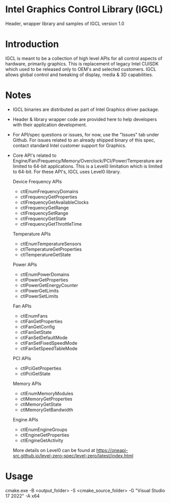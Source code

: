 # Intel Graphics Control Library (IGCL)
Header, wrapper library and samples of IGCL version 1.0
 

# Introduction
IGCL is meant to be a collection of high level APIs for all control aspects of hardware, primarily graphics. This is replacement of legacy Intel CUISDK which used to be released only to OEM's and selected customers. IGCL allows global control and tweaking of display, media & 3D capabilities.

# Notes
* IGCL binaries are distributed as part of Intel Graphics driver package.
* Header & library wrapper code are provided here to help developers with their application development.
* For API/spec questions or issues, for now, use the "Issues" tab under Github. For issues related to an already shipped binary of this spec, contact standard Intel customer support for Graphics.
* Core API's related to Engine/Fan/Frequency/Memory/Overclock/PCI/Power/Temperature are limited to 64-bit applications. This is a Level0 limitation which is limited to 64-bit. For these API's, IGCL uses Level0 library.

  Device Frequency APIs
  - ctlEnumFrequencyDomains
  - ctlFrequencyGetProperties
  - ctlFrequencyGetAvailableClocks
  - ctlFrequencyGetRange
  - ctlFrequencySetRange
  - ctlFrequencyGetState
  - ctlFrequencyGetThrottleTime

  Temperature APIs
  - ctlEnumTemperatureSensors
  - ctlTemperatureGetProperties
  - ctlTemperatureGetState

  Power APIs
  - ctlEnumPowerDomains
  - ctlPowerGetProperties
  - ctlPowerGetEnergyCounter
  - ctlPowerGetLimits
  - ctlPowerSetLimits

  Fan APIs
  - ctlEnumFans
  - ctlFanGetProperties
  - ctlFanGetConfig
  - ctlFanGetState
  - ctlFanSetDefaultMode
  - ctlFanSetFixedSpeedMode
  - ctlFanSetSpeedTableMode
  
  PCI APIs
  - ctlPciGetProperties
  - ctlPciGetState

  Memory APIs
  - ctlEnumMemoryModules
  - ctlMemoryGetProperties
  - ctlMemoryGetState
  - ctlMemoryGetBandwidth
  
  Engine APIs
  - ctlEnumEngineGroups
  - ctlEngineGetProperties
  - ctlEngineGetActivity

  More details on Level0 can be found at https://oneapi-src.github.io/level-zero-spec/level-zero/latest/index.html

# Usage 
cmake.exe -B <output_folder> -S <cmake_source_folder> -G "Visual Studio 17 2022" -A x64
